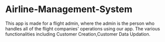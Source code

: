 # Airline-Management-System
This app is made for a flight admin, where the admin is the person who handles all of the flight companies' operations using our app. The various functionalities including Customer Creation,Customer Data Updation.
